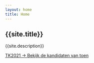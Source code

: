 ```yaml
---
layout: home
title: Home
---
```


<section>
	<h1 class="title">{{site.title}}</h1>
	<p class="tagline">{{site.description}}</p>
</section>

<nav>
	<a class="cta" href="https://tweedekamer2021.opwiekanikstemmen.nl">
		<span class="cta__text cta__text--large">
			TK2021
			<span class="cta__arrow" aria-hidden="true">
				->
			</span>
		</span>
		<span class="cta__text">Bekijk de kandidaten van toen</span>
	</a>
</nav>